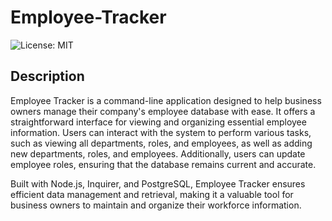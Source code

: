 # Employee-Tracker

![License: MIT](https://img.shields.io/badge/License-MIT-yellow.svg)

## Description

Employee Tracker is a command-line application designed to help business owners manage their company's employee database with ease. It offers a straightforward interface for viewing and organizing essential employee information. Users can interact with the system to perform various tasks, such as viewing all departments, roles, and employees, as well as adding new departments, roles, and employees. Additionally, users can update employee roles, ensuring that the database remains current and accurate.

Built with Node.js, Inquirer, and PostgreSQL, Employee Tracker ensures efficient data management and retrieval, making it a valuable tool for business owners to maintain and organize their workforce information.
